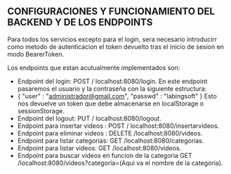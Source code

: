 ## CONFIGURACIONES Y FUNCIONAMIENTO DEL BACKEND Y DE LOS ENDPOINTS

Para todos los servicios excepto para el login, sera necesario introducirr como metodo de autenticacion el token devuelto tras el inicio de sesion en modo BearerToken.

Los endpoints que estan acutualmente implementados son:

- Endpoint del login: POST / localhost:8080/login. En este endpoint pasaremos el usuario y la contraseña con la siguiente estructura:
- { "user" : "administrador@gmail.com", "passwd" : "labingsoft" } Esto nos devuelve un token que debe almacenarse en localStorage o sessionStorage.
- Endpoint del logout: PUT / localhost:8080/logout. 
- Endpoint para insertar videos :  POST / localhost:8080/insertarvideos.
- Endpoint para eliminar videos : DELETE /localhost:8080/videos.
- Endpoint para listar categorias: GET /localhost:8080/categorias.
- Endpoint para listar videos: GET /localhost:8080/videos.
- Endpoint para buscar videos en funcion de la categoria GET /localhost:8080/videos?categoria=(Aqui va el nombre de la categoria).

